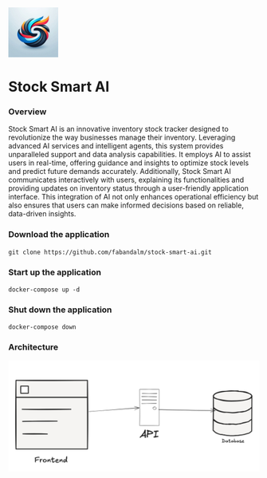 <img src="images/logo.png" width="100" height="100" alt="Example Image">

# Stock Smart AI

### Overview
Stock Smart AI is an innovative inventory stock tracker designed to revolutionize the way businesses manage their inventory. Leveraging advanced AI services and intelligent agents, this system provides unparalleled support and data analysis capabilities. It employs AI to assist users in real-time, offering guidance and insights to optimize stock levels and predict future demands accurately. Additionally, Stock Smart AI communicates interactively with users, explaining its functionalities and providing updates on inventory status through a user-friendly application interface. This integration of AI not only enhances operational efficiency but also ensures that users can make informed decisions based on reliable, data-driven insights.

### Download the application
```
git clone https://github.com/fabandalm/stock-smart-ai.git
```

### Start up the application
```
docker-compose up -d
```

### Shut down the application
```
docker-compose down
```

### Architecture

![stock smart ai architecture](/images/stock-smart-ai_architecture.png)
